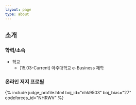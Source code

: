 ```yaml
---
layout: page
type: about
---
```


## 소개

### 학력/소속
* 학교
  * (15.03-Current) 아주대학교 e-Business 재학
  
### 온라인 저지 프로필
{% include judge_profile.html boj_id="nhk9503" boj_bias="27" codeforces_id="NHRWV" %}

